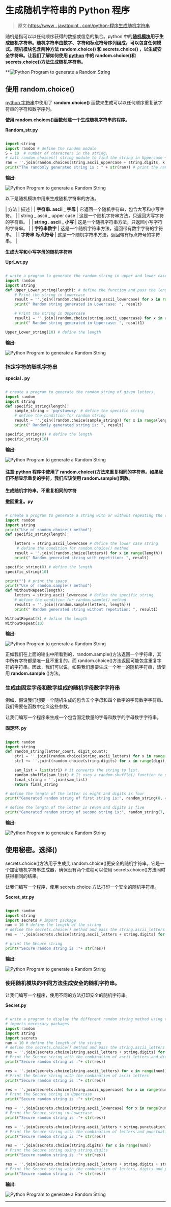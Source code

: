 # 生成随机字符串的 Python 程序

> 原文:[https://www . javatpoint . com/python-程序生成随机字符串](https://www.javatpoint.com/python-program-to-generate-a-random-string)

随机是指可以以任何顺序获得的数据或信息的集合。python 中的[**随机模块**](https://www.javatpoint.com/python-random-module)**用于生成随机字符串。随机字符串由数字、字符和标点符号序列组成，可以包含任何模式。随机模块包含两种方法 **random.choice()** 和 **secrets.choice()** ，以生成安全字符串。让我们了解如何使用 [python](https://www.javatpoint.com/python-tutorial) 中的 random.choice()和 secrets.choice()方法生成随机字符串。**

**![Python Program to generate a Random String](img/3a430c31d0e1ed367d72b1b250837418.png)

## 使用 random.choice()

[python 字符串](https://www.javatpoint.com/python-strings)中使用了 **random.choice()** 函数来生成可以以任何顺序重复该字符串的字符和数字序列。

**使用 random.choices()函数创建一个生成随机字符串的程序。**

**Random_str.py**

```py

import string  
import random # define the random module
S = 10  # number of characters in the string.
# call random.choices() string module to find the string in Uppercase + numeric data.
ran = ''.join(random.choices(string.ascii_uppercase + string.digits, k = S))  
print("The randomly generated string is : " + str(ran)) # print the random data

```

**输出:**

![Python Program to generate a Random String](img/0e88fa7dcdcb91c981c3922e6b814d85.png)

以下是随机模块中用来生成随机字符串的方法。

| 方法 | 描述 |
| **字符串. ascii _ 字母** | 它返回一个随机字符串，包含大写和小写字符。 |
| string _ ascii _ upper case | 这是一个随机字符串方法，只返回大写字符的字符串。 |
| **string . ascii _ 小写** | 这是一个随机字符串方法，只返回小写字符的字符串。 |
| **字符串数字** | 这是一个随机字符串方法，返回带有数字字符的字符串。 |
| **字符串.标点符号** | 这是一个随机字符串方法，返回带有标点符号的字符串。 |

**生成大写和小写字母的随机字符串**

**UprLwr.py**

```py

# write a program to generate the random string in upper and lower case letters.
import random
import string
def Upper_Lower_string(length): # define the function and pass the length as argument
    # Print the string in Lowercase
    result = ''.join((random.choice(string.ascii_lowercase) for x in range(length))) # run loop until the define length
    print(" Random string generated in Lowercase: ", result)

    # Print the string in Uppercase
    result1 = ''.join((random.choice(string.ascii_uppercase) for x in range(length))) # run the loop until the define length
    print(" Random string generated in Uppercase: ", result1)

Upper_Lower_string(10) # define the length

```

**输出:**

![Python Program to generate a Random String](img/888cd6a7e543f0d8159752f29b2b5bef.png)

### 指定字符的随机字符串

**special . py**

```py

# create a program to generate the random string of given letters.
import random
import string
def specific_string(length):
    sample_string = 'pqrstuvwxy' # define the specific string
    # define the condition for random string
    result = ''.join((random.choice(sample_string)) for x in range(length))
    print(" Randomly generated string is: ", result)

specific_string(8) # define the length
specific_string(10)

```

**输出:**

![Python Program to generate a Random String](img/6390455692ae690a5d0ede303616e8a9.png)

#### 注意:python 程序中使用了 random.choice()方法来重复相同的字符串。如果我们不想显示重复的字符，我们应该使用 random.sample()函数。

**生成随机字符串，不重复相同的字符**

**撤回重复。py**

```py

# create a program to generate a string with or without repeating the characters.
import random
import string
print("Use of random.choice() method")
def specific_string(length):

    letters = string.ascii_lowercase # define the lower case string
     # define the condition for random.choice() method
    result = ''.join((random.choice(letters)) for x in range(length))
    print(" Random generated string with repetition: ", result)

specific_string(8) # define the length
specific_string(10)

print("") # print the space
print("Use of random.sample() method")
def WithoutRepeat(length):
    letters = string.ascii_lowercase # define the specific string
    # define the condition for random.sample() method
    result1 = ''.join((random.sample(letters, length))) 
    print(" Random generated string without repetition: ", result1)

WithoutRepeat(8) # define the length
WithoutRepeat(10) 

```

**输出:**

![Python Program to generate a Random String](img/683f527d22527fe4a2ed99cff27f1f46.png)

正如我们在上面的输出中所看到的，random.sample()方法返回一个字符串，其中所有字符都是唯一且不重复的。而 random.choice()方法返回可能包含重复字符的字符串。因此，我们可以说，如果我们想要生成一个唯一的随机字符串，请使用 **random.sample** ()方法。

### 生成由固定字母和数字组成的随机字母数字字符串

例如，假设我们想要一个随机生成的包含五个字母和四个数字的字母数字字符串。我们需要在函数中定义这些参数。

让我们编写一个程序来生成一个包含固定数量的字母和数字的字母数字字符串。

**固定环. py**

```py

import random
import string
def random_string(letter_count, digit_count):
    str1 = ''.join((random.choice(string.ascii_letters) for x in range(letter_count)))
    str1 += ''.join((random.choice(string.digits) for x in range(digit_count)))

    sam_list = list(str1) # it converts the string to list.
    random.shuffle(sam_list) # It uses a random.shuffle() function to shuffle the string.
    final_string = ''.join(sam_list)
    return final_string

# define the length of the letter is eight and digits is four
print("Generated random string of first string is:", random_string(8, 4))

# define the length of the letter is seven and digits is five
print("Generated random string of second string is:", random_string(7, 5))

```

**输出:**

![Python Program to generate a Random String](img/f0212ef66f158ce308b0325fce550bce.png)

## 使用秘密。选择()

secrets.choice()方法用于生成比 random.choice()更安全的随机字符串。它是一个加密随机字符串生成器，确保没有两个进程可以使用 secrets.choice()方法同时获得相同的结果。

让我们编写一个程序，使用 secrets.choice 方法打印一个安全的随机字符串。

**Secret_str.py**

```py

import random 
import string
import secrets # import package
num = 10 # define the length of the string
# define the secrets.choice() method and pass the string.ascii_letters + string.digits as an parameters.
res = ''.join(secrets.choice(string.ascii_letters + string.digits) for x in range(num))

# print the Secure string 
print("Secure random string is :"+ str(res))

```

**输出:**

![Python Program to generate a Random String](img/be31e049849fd195fa8df181b8669e66.png)

### 使用随机模块的不同方法生成安全的随机字符串。

让我们编写一个程序，使用不同的方法打印安全的随机字符串。

**Secret.py**

```py

# write a program to display the different random string method using the secrets.choice().
# imports necessary packages
import random 
import string
import secrets
num = 10 # define the length of the string
# define the secrets.choice() method and pass the string.ascii_letters + string.digits as an parameters.
res = ''.join(secrets.choice(string.ascii_letters + string.digits) for x in range(num))
# Print the Secure string with the combination of ascii letters and digits
print("Secure random string is :"+ str(res))

res = ''.join(secrets.choice(string.ascii_letters) for x in range(num))
# Print the Secure string with the combination of ascii letters 
print("Secure random string is :"+ str(res))

res = ''.join(secrets.choice(string.ascii_uppercase) for x in range(num))
# Print the Secure string in Uppercase
print("Secure random string is :"+ str(res))

res = ''.join(secrets.choice(string.ascii_lowercase) for x in range(num))
# Print the Secure string in Lowercase
print("Secure random string is :"+ str(res))

res = ''.join(secrets.choice(string.ascii_letters + string.punctuation) for x in range(num))
# Print the Secure string with the combination of letters and punctuation
print("Secure random string is :"+ str(res))

res = ''.join(secrets.choice(string.digits) for x in range(num))
# Print the Secure string using string.digits
print("Secure random string is :"+ str(res))

res = ''.join(secrets.choice(string.ascii_letters + string.digits + string.punctuation) for x in range(num))
# Print the Secure string with the combonation of letters, digits and punctuation 
print("Secure random string is :"+ str(res))

```

**输出:**

![Python Program to generate a Random String](img/a7d6218a72be3e5e86ffa9cb09e6e928.png)

* * ***